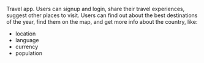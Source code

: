 Travel app.
Users can signup and login, share their travel experiences,
suggest other places to visit.
Users can find out about the best destinations of the year,
find them on the map, and get more info about the country, like:
- location
- language
- currency
- population
